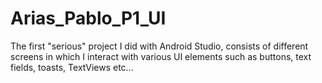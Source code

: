 # Arias_Pablo_P1_UI

The first "serious" project I did with Android Studio, consists of different screens in which I interact with various UI elements such as buttons, text fields, toasts, TextViews etc...
